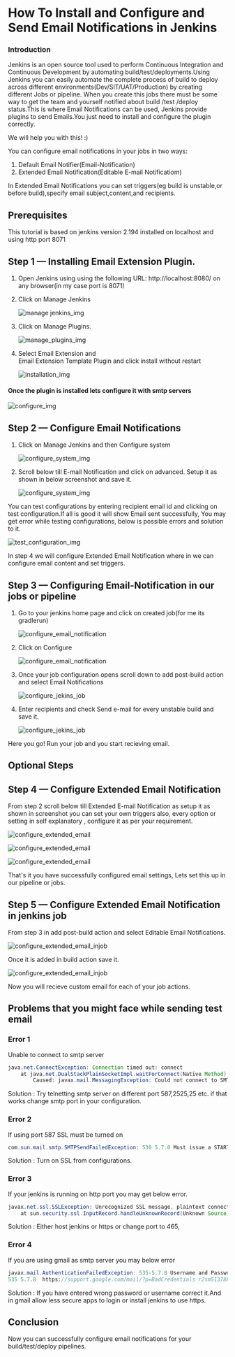 

# How To Install and Configure and Send Email Notifications in Jenkins



### Introduction

Jenkins is an open source tool used to perform Continuous Integration and Continuous Development by automating build/test/deployments.Using Jenkins you can easily automate the complete process of build to deploy across different environments(Dev/SIT/UAT/Production) by creating different Jobs or pipeline.
When you create this jobs there must be some way to get the team and yourself notified about build /test /deploy status.This is where Email Notifications can be used, Jenkins provide plugins to send Emails.You just need to install and configure the plugin correctly.

We will help you with this! :)

You can configure email notifications in your jobs in two ways:
1) Default Email Notifier(Email-Notification)
2) Extended Email Notification(Editable E-mail Notificatiom)

In Extended Email Notifications you can set triggers(eg build is unstable,or before build),specify email subject,content,and recipients. 

## Prerequisites

This tutorial is based on jenkins version 2.194 installed on localhost and  using http port 8071

## Step 1 — Installing Email Extension Plugin.

1) Open Jenkins using using the following URL: http://localhost:8080/ on any browser(in my case port is 8071)
2) Click on Manage Jenkins

    ![manage jenkins_img](https://i.imgur.com/kioMbcD.png)

3) Click on Manage Plugins.

   ![manage_plugins_img](https://i.imgur.com/OvhurfE.png)

4) Select Email Extension and 	
Email Extension Template Plugin and click install without restart

   ![installation_img](https://i.imgur.com/NzEdcZ7.png)

#### Once the plugin is installed lets configure it with smtp servers

   ![configure_img](https://i.imgur.com/OvhurfE.png)


## Step 2 — Configure Email Notifications

1) Click on Manage Jenkins and then Configure system

   ![configure_system_img](https://i.imgur.com/qoGEqQd.png)

2) Scroll below till E-mail Notification and click on advanced. 
Setup it as shown in below screenshot and save it.
   
   ![configure_system_img](https://i.imgur.com/A1Slumx.png)

You can test configurations by entering recipient email id and clicking on test configuration.If all is good it will show Email sent successfully,
You may get error while testing configurations, below is possible errors and solution to it.

  ![test_configuration_img](https://i.imgur.com/bV4SeuC.png)

In step 4 we will configure Extended Email Notification where in we can configure email content and set triggers.

## Step 3 — Configuring Email-Notification in our jobs or pipeline
1) Go to your jenkins home page and click on created job(for me its gradlerun)

    ![configure_email_notification](https://i.imgur.com/MSNVFok.png)

2) Click on Configure 
 
    ![configure_email_notification](https://i.imgur.com/OvhurfE.png)

3) Once your job configuration opens scroll down to add post-build action and select Email Notifications 

    ![configure_jekins_job](https://i.imgur.com/pwYWHhC.png)

4) Enter recipients and check Send e-mail for every unstable build and save it.

    ![configure_jekins_job](https://i.imgur.com/o4i1v59.png)

Here you go! Run your job and you start recieving email.

## Optional Steps

## Step 4 —  Configure Extended Email Notification

From step 2 scroll below till Extended E-mail Notification as setup it as shown in screenshot you can set your own triggers also, every option or setting in self explanatory , configure it as per your requirement.

   ![configure_extended_email](https://i.imgur.com/tzxdg5E.png)

   ![configure_extended_email](https://i.imgur.com/KJVk88j.png)

   ![configure_extended_email](https://i.imgur.com/n4Cl9l2.png)

That's it you have successfully configured email settings, Lets set this up in our pipeline or jobs.

## Step 5  — Configure Extended Email Notification in jenkins job 

From step 3 in add post-build action and select Editable Email Notifications. 
    
   ![configure_extended_email_injob](https://i.imgur.com/AhuJ5u8.png)

Once it is added in build action save it.
    
   ![configure_extended_email_injob](https://i.imgur.com/IflE7lb.png)

Now you will recieve custom email for each of your job actions. 

## Problems that you might face while sending test email

### Error 1

Unable to connect to smtp server

``` java 
java.net.ConnectException: Connection timed out: connect
	at java.net.DualStackPlainSocketImpl.waitForConnect(Native Method)
        Caused: javax.mail.MessagingException: Could not connect to SMTP host: smtp.pepipost.com, port: 25;
```

Solution : Try telnetting smtp server on different port 587,2525,25 etc. if that works change smtp port in your configuration.

### Error 2

If using port 587 SSL must be turned on 

```java
com.sun.mail.smtp.SMTPSendFailedException: 530 5.7.0 Must issue a STARTTLS command first. x8sm31507336pfn.106 - gsmtp
```
Solution : Turn on SSL from configurations.

### Error 3

If your jenkins is running on http port you may get below error.

```java 
javax.net.ssl.SSLException: Unrecognized SSL message, plaintext connection?
	at sun.security.ssl.InputRecord.handleUnknownRecord(Unknown Source)
```
Solution : Either host jenkins or https or change port to 465,

### Error 4
If you are using gmail as smtp server you may below error

```java 
javax.mail.AuthenticationFailedException: 535-5.7.8 Username and Password not accepted. Learn more at
535 5.7.8  https://support.google.com/mail/?p=BadCredentials r2sm51378882pfq.60 - gsmtp
```
Solution : If you have entered wrong password or username correct it.And in gmail allow less secure apps to login or install jenkins to use https.

## Conclusion
Now you can successfully configure email notifications for your build/test/deploy pipelines.
